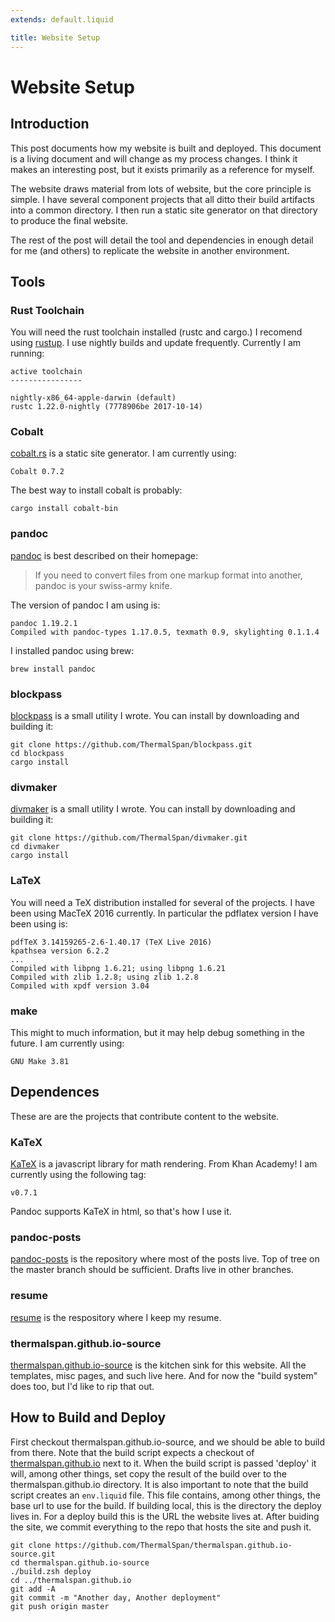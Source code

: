 ```yaml
---
extends: default.liquid

title: Website Setup
---
```


# Website Setup

## Introduction
This post documents how my website is built and deployed. This document is a living document and will change as my process changes. I think it makes an interesting post, but it exists primarily as a reference for myself.

The website draws material from lots of website, but the core principle is simple. I have several component projects that all ditto their build artifacts into a common directory. I then run a static site generator on that directory to produce the final website.

The rest of the post will detail the tool and dependencies in enough detail for me (and others) to replicate the website in another environment.

## Tools

### Rust Toolchain

You will need the rust toolchain installed (rustc and cargo.) I recomend using [rustup](https://www.rustup.rs). I use nightly builds and update frequently. Currently I am running:

```
active toolchain
----------------

nightly-x86_64-apple-darwin (default)
rustc 1.22.0-nightly (7778906be 2017-10-14)
```

### Cobalt

[cobalt.rs](https://github.com/cobalt-org/cobalt.rs) is a static site generator. I am currently using:

    Cobalt 0.7.2

The best way to install cobalt is probably:

    cargo install cobalt-bin

### pandoc

[pandoc](https://pandoc.org) is best described on their homepage:

> If you need to convert files from one markup format into another, pandoc is your swiss-army knife.

The version of pandoc I am using is:

    pandoc 1.19.2.1
    Compiled with pandoc-types 1.17.0.5, texmath 0.9, skylighting 0.1.1.4

I installed pandoc using brew:

    brew install pandoc

### blockpass

[blockpass](https://github.com/ThermalSpan/blockpass) is a small utility I wrote. You can install by downloading and building it:

    git clone https://github.com/ThermalSpan/blockpass.git
    cd blockpass
    cargo install

### divmaker

[divmaker](https://github.com/ThermalSpan/divmaker) is a small utility I wrote. You can install by downloading and building it:

    git clone https://github.com/ThermalSpan/divmaker.git
    cd divmaker
    cargo install

### LaTeX

You will need a TeX distribution installed for several of the projects. I have been using MacTeX 2016 currently. In particular the pdflatex version I have been using is:

    pdfTeX 3.14159265-2.6-1.40.17 (TeX Live 2016)
    kpathsea version 6.2.2
    ...
    Compiled with libpng 1.6.21; using libpng 1.6.21
    Compiled with zlib 1.2.8; using zlib 1.2.8
    Compiled with xpdf version 3.04

### make

This might to much information, but it may help debug something in the future. I am currently using:

    GNU Make 3.81

## Dependences

These are are the projects that contribute content to the website.

### KaTeX

[KaTeX](https://github.com/Khan/KaTeX) is a javascript library for math rendering. From Khan Academy! I am currently using the following tag:

    v0.7.1

Pandoc supports KaTeX in html, so that's how I use it.

### pandoc-posts

[pandoc-posts](https://github.com/ThermalSpan/pandoc-posts) is the repository where most of the posts live. Top of tree on the master branch should be sufficient. Drafts live in other branches.

### resume

[resume](https://github.com/ThermalSpan/resume) is the respository where I keep my resume. 

### thermalspan.github.io-source

[thermalspan.github.io-source](https://github.com/ThermalSpan/thermalspan.github.io-source) is the kitchen sink for this website. All the templates, misc pages, and such live here. And for now the "build system" does too, but I'd like to rip that out.

## How to Build and Deploy

First checkout thermalspan.github.io-source, and we should be able to build from there. Note that the build script expects a checkout of [thermalspan.github.io](https://github.com/ThermalSpan/thermalspan.github.io) next to it. When the build script is passed 'deploy' it will, among other things, set copy the result of the build over to the thermalspan.github.io directory. It is also important to note that the build script creates an `env.liquid` file. This file contains, among other things, the base url to use for the build. If building local, this is the directory the deploy lives in. For a deploy build this is the URL the website lives at. After buiding the site, we commit everything to the repo that hosts the site and push it.

    git clone https://github.com/ThermalSpan/thermalspan.github.io-source.git
    cd thermalspan.github.io-source
    ./build.zsh deploy
    cd ../thermalspan.github.io
    git add -A
    git commit -m "Another day, Another deployment"
    git push origin master




